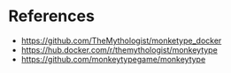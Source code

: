 # References

- https://github.com/TheMythologist/monketype_docker
- https://hub.docker.com/r/themythologist/monkeytype
- https://github.com/monkeytypegame/monkeytype
